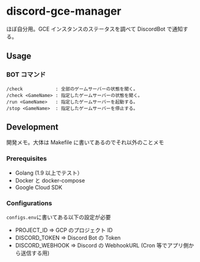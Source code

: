 # discord-gce-manager

ほぼ自分用。GCE インスタンスのステータスを調べて DiscordBot で通知する。

## Usage

### BOT コマンド

```
/check            : 全部のゲームサーバーの状態を聞く。
/check <GameName> : 指定したゲームサーバーの状態を聞く。
/run <GameName>   : 指定したゲームサーバーを起動する。
/stop <GameName>  : 指定したゲームサーバーを停止する。
```

## Development

開発メモ。大体は Makefile に書いてあるのでそれ以外のことメモ

### Prerequisites

- Golang (1.9 以上でテスト）
- Docker と docker-compose
- Google Cloud SDK

### Configurations

`configs.env`に書いてある以下の設定が必要

- PROJECT_ID => GCP のプロジェクト ID
- DISCORD_TOKEN => Discord Bot の Token
- DISCORD_WEBHOOK => Discord の WebhookURL (Cron 等でアプリ側から送信する用)
